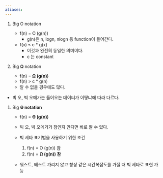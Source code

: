 ```yaml
---
aliases:
---
```

1. Big O notation
    
    - f(n) = O (g(n))
        - g(n)은 n, logn, nlogn 등 function이 들어간다.
    - f(x) ≤ c * g(x)
        - 이것과 완전히 동일한 의미이다.
        - c 는 constant
    
      
    
2. Big **Ω** notation
    - f(n) = **Ω (g(n))**
    - f(n) > c * g(n)
    - 알 수 없을 경우에도 많다.
  
- 빅 오, 빅 오메가는 들어오는 데이터가 어떻냐에 따라 다르다.
  
1. Big **ϴ notation**
    - f(n) = **ϴ (g(n))**
    - 빅 오, 빅 오메가가 참인지 안다면 바로 알 수 있다.
    - 빅 세타 표기법을 사용하기 위한 조건
        1. f(n) = O (g(n)) 참
        2. f(n) = **Ω (g(n)) 참**
        
    - 워스트, 베스트 가리지 않고 항상 같은 시간복잡도를 가질 때 빅 세타로 표현 가능